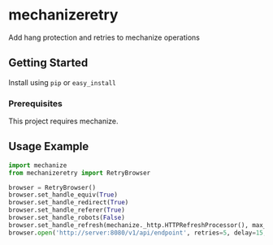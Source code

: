 # mechanizeretry
Add hang protection and retries to mechanize operations

## Getting Started

Install using `pip` or `easy_install`

### Prerequisites

This project requires mechanize.

## Usage Example

```python
import mechanize
from mechanizeretry import RetryBrowser

browser = RetryBrowser()
browser.set_handle_equiv(True)
browser.set_handle_redirect(True)
browser.set_handle_referer(True)
browser.set_handle_robots(False)
browser.set_handle_refresh(mechanize._http.HTTPRefreshProcessor(), max_time=1)
browser.open('http://server:8080/v1/api/endpoint', retries=5, delay=15, timeout=30)
```


